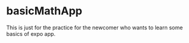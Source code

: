 # basicMathApp
This is just for the practice for the newcomer who wants to learn some basics of expo app.
